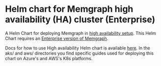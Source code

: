 # Helm chart for Memgraph high availability (HA) cluster (Enterprise)
A Helm Chart for deploying Memgraph in [high availability setup](https://memgraph.com/docs/clustering/high-availability).
This Helm Chart requires an [Enterprise version of Memgraph](https://memgraph.com/docs/database-management/enabling-memgraph-enterprise).

Docs for how to use High availability Helm chart is available [here](https://memgraph.com/docs/getting-started/install-memgraph/kubernetes).
In the aks/ and aws/ directories you find specific guides used for deploying this chart on Azure's and AWS's K8s platforms.
